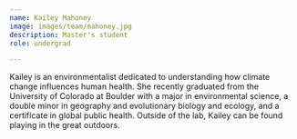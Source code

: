 ```yaml
---
name: Kailey Mahoney
image: images/team/mahoney.jpg
description: Master's student
role: undergrad

---
```

Kailey is an environmentalist dedicated to understanding how climate change influences human health. She recently graduated from the University of Colorado at Boulder with a major in environmental science, a double minor in geography and evolutionary biology and ecology, and a certificate in global public health. Outside of the lab, Kailey can be found playing in the great outdoors.